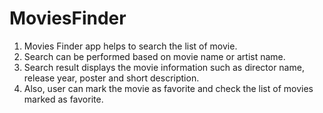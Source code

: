 # MoviesFinder

1.  Movies Finder app helps to search the list of movie.
2. Search can be performed based on movie name or artist name.
3. Search result displays the movie information such as director name, release year, poster and short description.
4. Also, user can mark the movie as favorite and check the list of movies marked as favorite.
